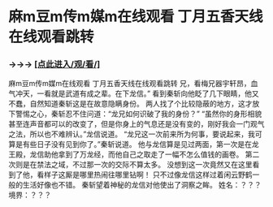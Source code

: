 # 麻m豆m传m媒m在线观看 丁月五香天线在线观看跳转

### →→→ <a href="http://3t3e.com/index.html">[点此进入/观/看/]</a>

麻m豆m传m媒m在线观看 丁月五香天线在线观看跳转
兄，看梅兄器宇轩昂，血气冲天，一看就是武道有成之辈。在下龙信。”
    看到秦斩向他眨了几下眼睛，他又不蠢，自然知道秦斩这是在故意隐瞒身份。
    两人找了个比较隐蔽的地方，这才放下警惕之心，秦斩忍不住问道：“龙兄如何识破了我的身份？”
    “虽然你的身形相貌甚至连声音都可以的改变了，但是你身上的气息还是没有变的，刚好我会一门观气之法，所以也不难辨认。”龙信说道。
    “龙兄这一次前来所为何事，要说起来，我可算是有些日子没有见到你了。”秦斩说道。
    他与龙信算是见过两面，第一次是在龙王殿，龙信助他拿到了万龙经，而他自己之取走了一幅不怎么值钱的画卷。
    第二次则是在禁法之域，不过那一次的交际不算太多。
    没想到这一次竟然又在这里看到了他，看样子这厮是哪里热闹往哪里钻啊！
    只不过像龙信这样过着闲云野鹤一般的生活好像也不错。
    秦斩望着神秘的龙信对他使出了洞察之眸。
    姓名：？？？
    境界：？？？
